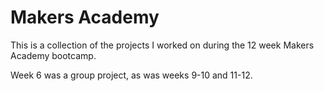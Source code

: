 # Makers Academy

This is a collection of the projects I worked on during the 12 week Makers Academy bootcamp.

Week 6 was a group project, as was weeks 9-10 and 11-12.
